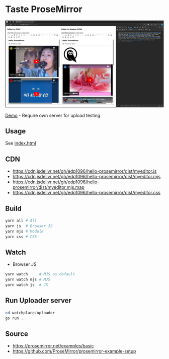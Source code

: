 # Taste ProseMirror


<img src="misc/screenshot.png" width="800">

[Demo](https://edp1096.github.io/hello-prosemirror) - Require own server for upload testing

## Usage
See [index.html](index.html)

## CDN
* https://cdn.jsdelivr.net/gh/edp1096/hello-prosemirror/dist/myeditor.js
* https://cdn.jsdelivr.net/gh/edp1096/hello-prosemirror/dist/myeditor.mjs
* https://cdn.jsdelivr.net/gh/edp1096/hello-prosemirror/dist/myeditor.mjs.map
* https://cdn.jsdelivr.net/gh/edp1096/hello-prosemirror/dist/myeditor.css

## Build

```powershell
yarn all # All
yarn js  # Browser JS
yarn mjs # Module
yarn css # CSS
```

## Watch

* Browser JS
```powershell
yarn watch     # MJS as default
yarn watch mjs # MJS
yarn watch js  # JS
```

## Run Uploader server
```powershell
cd watchplace/uploader
go run .
```

## Source
* https://prosemirror.net/examples/basic
* https://github.com/ProseMirror/prosemirror-example-setup
